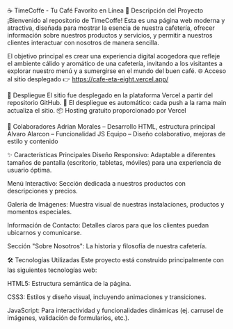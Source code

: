
☕ TimeCoffe - Tu Café Favorito en Línea
📝 Descripción del Proyecto
¡Bienvenido al repositorio de TimeCoffe! Esta es una página web moderna y atractiva, diseñada para mostrar la esencia de nuestra cafetería, ofrecer información sobre nuestros productos y servicios, y permitir a nuestros clientes interactuar con nosotros de manera sencilla.

El objetivo principal es crear una experiencia digital acogedora que refleje el ambiente cálido y aromático de una cafetería, invitando a los visitantes a explorar nuestro menú y a sumergirse en el mundo del buen café.
🌐 Acceso al sitio desplegado
👉 https://cafe-eta-eight.vercel.app/

🚀 Despliegue
El sitio fue desplegado en la plataforma Vercel a partir del repositorio GitHub.
🔁 El despliegue es automático: cada push a la rama main actualiza el sitio.
📦 Hosting gratuito proporcionado por Vercel

👥 Colaboradores
Adrian Morales – Desarrollo HTML, estructura principal
Alvaro Alarcon – Funcionalidad JS
Equipo – Diseño colaborativo, mejoras de estilo y contenido

✨ Características Principales
Diseño Responsivo: Adaptable a diferentes tamaños de pantalla (escritorio, tabletas, móviles) para una experiencia de usuario óptima.

Menú Interactivo: Sección dedicada a nuestros productos con descripciones y precios.

Galería de Imágenes: Muestra visual de nuestras instalaciones, productos y momentos especiales.

Información de Contacto: Detalles claros para que los clientes puedan ubicarnos y comunicarse.

Sección "Sobre Nosotros": La historia y filosofía de nuestra cafetería.


🛠️ Tecnologías Utilizadas
Este proyecto está construido principalmente con las siguientes tecnologías web:

HTML5: Estructura semántica de la página.

CSS3: Estilos y diseño visual, incluyendo animaciones y transiciones.

JavaScript: Para interactividad y funcionalidades dinámicas (ej. carrusel de imágenes, validación de formularios, etc.).

